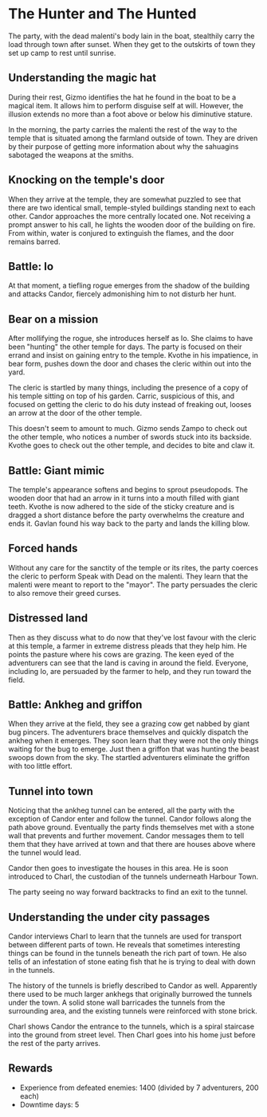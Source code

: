 # The Hunter and The Hunted

The party, with the dead malenti's body lain in the boat, stealthily carry the load through town after sunset. When they
get to the outskirts of town they set up camp to rest until sunrise.

## Understanding the magic hat

During their rest, Gizmo identifies the hat he found in the boat to be a magical item. It allows him to perform
disguise self at will. However, the illusion extends no more than a foot above or below his diminutive stature.

In the morning, the party carries the malenti the rest of the way to the temple that is situated among the farmland
outside of town. They are driven by their purpose of getting more information about why the sahuagins sabotaged the
weapons at the smiths.

## Knocking on the temple's door

When they arrive at the temple, they are somewhat puzzled to see that there are two identical small, temple-styled
buildings standing next to each other. Candor approaches the more centrally located one. Not receiving a prompt answer
to his call, he lights the wooden door of the building on fire. From within, water is conjured to extinguish the flames,
and the door remains barred. 

## Battle: Io

At that moment, a tiefling rogue emerges from the shadow of the building and attacks Candor, fiercely admonishing him to
not disturb her hunt.

## Bear on a mission

After mollifying the rogue, she introduces herself as Io. She claims to have been "hunting" the other temple for days.
The party is focused on their errand and insist on gaining entry to the temple. Kvothe in his impatience, in bear form,
pushes down the door and chases the cleric within out into the yard.

The cleric is startled by many things, including the presence of a copy of his temple sitting on top of his garden.
Carric, suspicious of this, and focused on getting the cleric to do his duty instead of freaking out, looses an arrow
at the door of the other temple.

This doesn't seem to amount to much. Gizmo sends Zampo to check out the other temple, who notices a number of swords
stuck into its backside. Kvothe goes to check out the other temple, and decides to bite and claw it.

## Battle: Giant mimic

The temple's appearance softens and begins to sprout pseudopods. The wooden door that had an arrow in it turns into a
mouth filled with giant teeth. Kvothe is now adhered to the side of the sticky creature and is dragged a short distance
before the party overwhelms the creature and ends it. Gavlan found his way back to the party and lands the killing blow.

## Forced hands

Without any care for the sanctity of the temple or its rites, the party coerces the cleric to perform Speak with Dead on
the malenti. They learn that the malenti were meant to report to the "mayor". The party persuades the cleric to also
remove their greed curses.

## Distressed land

Then as they discuss what to do now that they've lost favour with the cleric at this temple, a farmer in extreme 
distress pleads that they help him. He points the pasture where his cows are grazing. The keen eyed of the adventurers
can see that the land is caving in around the field. Everyone, including Io, are persuaded by the farmer to help, and
they run toward the field.

## Battle: Ankheg and griffon

When they arrive at the field, they see a grazing cow get nabbed by giant bug pincers. The adventurers brace themselves
and quickly dispatch the ankheg when it emerges. They soon learn that they were not the only things waiting for the bug
to emerge. Just then a griffon that was hunting the beast swoops down from the sky. The startled adventurers eliminate 
the griffon with too little effort.

## Tunnel into town

Noticing that the ankheg tunnel can be entered, all the party with the exception of Candor enter and follow the tunnel.
Candor follows along the path above ground. Eventually the party finds themselves met with a stone wall that prevents
and further movement. Candor messages them to tell them that they have arrived at town and that there are houses above
where the tunnel would lead.

Candor then goes to investigate the houses in this area. He is soon introduced to Charl, the custodian of the tunnels
underneath Harbour Town.

The party seeing no way forward backtracks to find an exit to the tunnel.

## Understanding the under city passages

Candor interviews Charl to learn that the tunnels are used for transport between different parts of town. He reveals 
that sometimes interesting things can be found in the tunnels beneath the rich part of town. He also tells of an 
infestation of stone eating fish that he is trying to deal with down in the tunnels.

The history of the tunnels is briefly described to Candor as well. Apparently there used to be much larger ankhegs that
originally burrowed the tunnels under the town. A solid stone wall barricades the tunnels from the surrounding area, and
the existing tunnels were reinforced with stone brick.

Charl shows Candor the entrance to the tunnels, which is a spiral staircase into the ground from street level. Then
Charl goes into his home just before the rest of the party arrives.

## Rewards

- Experience from defeated enemies: 1400 (divided by 7 adventurers, 200 each)
- Downtime days: 5
